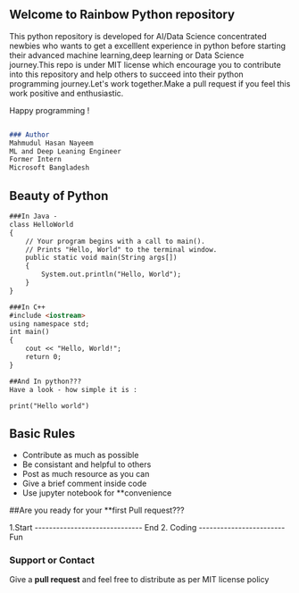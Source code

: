## Welcome to Rainbow Python repository

This python repository is developed for AI/Data Science concentrated newbies who wants to get a excelllent experience in python before starting their advanced machine learning,deep learning or Data Science journey.This repo is under MIT license which encourage you to contribute into this repository and help others to succeed into their python programming journey.Let's work together.Make a pull request if you feel this work positive and enthusiastic.

Happy programming !




```markdown

### Author
Mahmudul Hasan Nayeem
ML and Deep Leaning Engineer
Former Intern
Microsoft Bangladesh


```

## Beauty of Python

```markdown
###In Java -
class HelloWorld 
{ 
    // Your program begins with a call to main(). 
    // Prints "Hello, World" to the terminal window. 
    public static void main(String args[]) 
    { 
        System.out.println("Hello, World"); 
    } 
} 

###In C++
#include <iostream>
using namespace std;
int main() 
{
    cout << "Hello, World!";
    return 0;
}

##And In python??? 
Have a look - how simple it is :

print("Hello world")
```

## Basic Rules 

- Contribute as much as possible
- Be consistant and helpful to others
- Post as much resource as you can
- Give a brief comment inside code
- Use jupyter notebook for **convenience

##Are you ready for your **first Pull request???

1.Start ------------------------------ End
2. Coding ------------------------ Fun

### Support or Contact
Give a **pull request** and feel free to distribute as per MIT license policy

